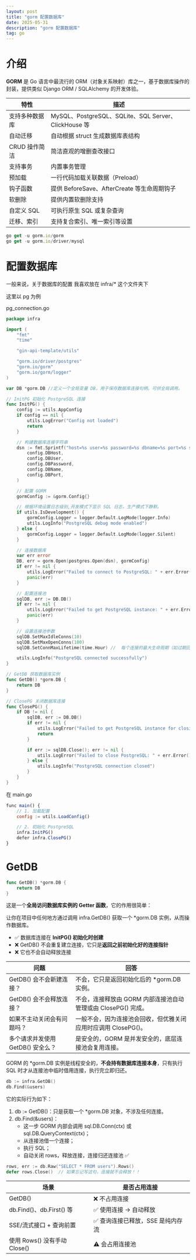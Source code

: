 ```yaml
---
layout: post
title: "gorm 配置数据库"
date: 2025-05-31
description: "gorm 配置数据库"
tag: go
---   
```


# 介绍

**GORM** 是 Go 语言中最流行的 ORM（对象关系映射）库之一，基于数据库操作的封装，提供类似 Django ORM / SQLAlchemy 的开发体验。

| **特性** | **描述** |
| --- | --- |
| 支持多种数据库 | MySQL、PostgreSQL、SQLite、SQL Server、ClickHouse 等 |
| 自动迁移 | 自动根据 struct 生成数据库表结构 |
| CRUD 操作简洁 | 简洁直观的增删查改接口 |
| 支持事务 | 内置事务管理 |
| 预加载 | 一行代码加载关联数据（Preload） |
| 钩子函数 | 提供 BeforeSave、AfterCreate 等生命周期钩子 |
| 软删除 | 提供内置软删除支持 |
| 自定义 SQL | 可执行原生 SQL 或复杂查询 |
| 迁移、索引 | 支持复合索引、唯一索引等设置 |

```jsx
go get -u gorm.io/gorm
go get -u gorm.io/driver/mysql
```

# 配置数据库

一般来说，关于数据库的配置 我喜欢放在 infra/* 这个文件夹下

这里以 pg 为例

pg_connection.go

```go
package infra

import (
	"fmt"
	"time"

	"gin-api-template/utils"

	"gorm.io/driver/postgres"
	"gorm.io/gorm"
	"gorm.io/gorm/logger"
)

var DB *gorm.DB //定义一个全局变量 DB，用于保存数据库连接句柄。可供全局调用。

// InitPG 初始化 PostgreSQL 连接
func InitPG() {
	config := utils.AppConfig
	if config == nil {
		utils.LogError("Config not loaded")
		return
	}

	// 构建数据库连接字符串
	dsn := fmt.Sprintf("host=%s user=%s password=%s dbname=%s port=%s sslmode=disable TimeZone=Asia/Shanghai",
		config.DBHost,
		config.DBUser,
		config.DBPassword,
		config.DBName,
		config.DBPort,
	)

	// 配置 GORM
	gormConfig := &gorm.Config{}

	// 根据环境设置日志级别,开发模式下显示 SQL 日志，生产模式下静默。
	if utils.IsDevelopment() {
		gormConfig.Logger = logger.Default.LogMode(logger.Info)
		utils.LogInfo("PostgreSQL debug mode enabled")
	} else {
		gormConfig.Logger = logger.Default.LogMode(logger.Silent)
	}

	// 连接数据库
	var err error
	DB, err = gorm.Open(postgres.Open(dsn), gormConfig)
	if err != nil {
		utils.LogError("Failed to connect to PostgreSQL: " + err.Error())
		panic(err)
	}

	// 配置连接池
	sqlDB, err := DB.DB()
	if err != nil {
		utils.LogError("Failed to get PostgreSQL instance: " + err.Error())
		panic(err)
	}

	// 设置连接池参数
	sqlDB.SetMaxIdleConns(10)
	sqlDB.SetMaxOpenConns(100)
	sqlDB.SetConnMaxLifetime(time.Hour) //  每个连接的最大生命周期（如过期回收）

	utils.LogInfo("PostgreSQL connected successfully")
}

// GetDB 获取数据库实例
func GetDB() *gorm.DB {
	return DB
}

// ClosePG 关闭数据库连接
func ClosePG() {
	if DB != nil {
		sqlDB, err := DB.DB()
		if err != nil {
			utils.LogError("Failed to get PostgreSQL instance for closing: " + err.Error())
			return
		}

		if err := sqlDB.Close(); err != nil {
			utils.LogError("Failed to close PostgreSQL: " + err.Error())
		} else {
			utils.LogInfo("PostgreSQL connection closed")
		}
	}
}

```

在 main.go

```jsx
func main() {
	// 1. 加载配置
	config := utils.LoadConfig()

	// 2. 初始化 PostgreSQL
	infra.InitPG()
	defer infra.ClosePG()
}
```

# GetDB

```go
func GetDB() *gorm.DB {
	return DB
}
```

这是一个**全局访问数据库实例的 Getter 函数**，它的作用很简单：

让你在项目中任何地方通过调用 infra.GetDB() 获取一个 *gorm.DB 实例，从而操作数据库。

- ✅ 数据库连接在 **InitPG() 初始化时创建**
- ❌ GetDB() 不会重复建立连接，它只是**返回之前初始化好的连接指针**
- ❌ 它也不会自动释放连接

| **问题** | **回答** |
| --- | --- |
| GetDB() 会不会新建连接？ | 不会，它只是返回初始化后的 *gorm.DB 实例。 |
| GetDB() 会不会释放连接？ | 不会，连接释放由 GORM 内部连接池自动管理或由 ClosePG() 完成。 |
| 如果不主动关闭会有问题吗？ | 一般不会，因为连接池会回收，但优雅关闭应用时应调用 ClosePG()。 |
| 多个请求并发使用 GetDB() 安全么？ | 是安全的，GORM 是并发安全的，底层连接池会复用连接。 |

GORM 的 *gorm.DB 实例是线程安全的，**不会持有数据库连接本身**，只有执行 SQL 时才从连接池中临时借用连接，执行完立即归还。

```go
db := infra.GetDB()
db.Find(&users)
```

它的实际行为如下：

1. db := GetDB()：只是获取一个 *gorm.DB 对象，不涉及任何连接。
2. db.Find(&users)：
    - 这一步 GORM 内部会调用 sql.DB.Conn(ctx) 或 sql.DB.QueryContext(ctx)；
    - 从连接池借一个连接；
    - 执行 SQL；
    - 自动关闭 rows，释放连接，连接归还连接池 ✅

```go
rows, err := db.Raw("SELECT * FROM users").Rows()
defer rows.Close()  // 如果忘记写这句，连接就不会释放！！
```

| **场景** | **是否占用连接** |
| --- | --- |
| GetDB() | ❌ 不占用连接 |
| db.Find()、db.First() 等 | ✅ 使用连接 → 自动释放 |
| SSE/流式接口 + 查询前置 | ✅ 查询连接已释放，SSE 是纯内存流 |
| 使用 Rows() 没有手动 Close() | ⚠️ 会占用连接池 |